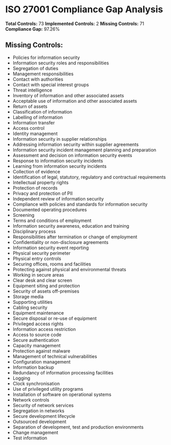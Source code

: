 # ISO 27001 Compliance Gap Analysis

**Total Controls:** 73
**Implemented Controls:** 2
**Missing Controls:** 71
**Compliance Gap:** 97.26%

## Missing Controls:

- Policies for information security
- Information security roles and responsibilities
- Segregation of duties
- Management responsibilities
- Contact with authorities
- Contact with special interest groups
- Threat intelligence
- Inventory of information and other associated assets
- Acceptable use of information and other associated assets
- Return of assets
- Classification of information
- Labelling of information
- Information transfer
- Access control
- Identity management
- Information security in supplier relationships
- Addressing information security within supplier agreements
- Information security incident management planning and preparation
- Assessment and decision on information security events
- Response to information security incidents
- Learning from information security incidents
- Collection of evidence
- Identification of legal, statutory, regulatory and contractual requirements
- Intellectual property rights
- Protection of records
- Privacy and protection of PII
- Independent review of information security
- Compliance with policies and standards for information security
- Documented operating procedures
- Screening
- Terms and conditions of employment
- Information security awareness, education and training
- Disciplinary process
- Responsibilities after termination or change of employment
- Confidentiality or non-disclosure agreements
- Information security event reporting
- Physical security perimeter
- Physical entry controls
- Securing offices, rooms and facilities
- Protecting against physical and environmental threats
- Working in secure areas
- Clear desk and clear screen
- Equipment siting and protection
- Security of assets off-premises
- Storage media
- Supporting utilities
- Cabling security
- Equipment maintenance
- Secure disposal or re-use of equipment
- Privileged access rights
- Information access restriction
- Access to source code
- Secure authentication
- Capacity management
- Protection against malware
- Management of technical vulnerabilities
- Configuration management
- Information backup
- Redundancy of information processing facilities
- Logging
- Clock synchronisation
- Use of privileged utility programs
- Installation of software on operational systems
- Network controls
- Security of network services
- Segregation in networks
- Secure development lifecycle
- Outsourced development
- Separation of development, test and production environments
- Change management
- Test information
